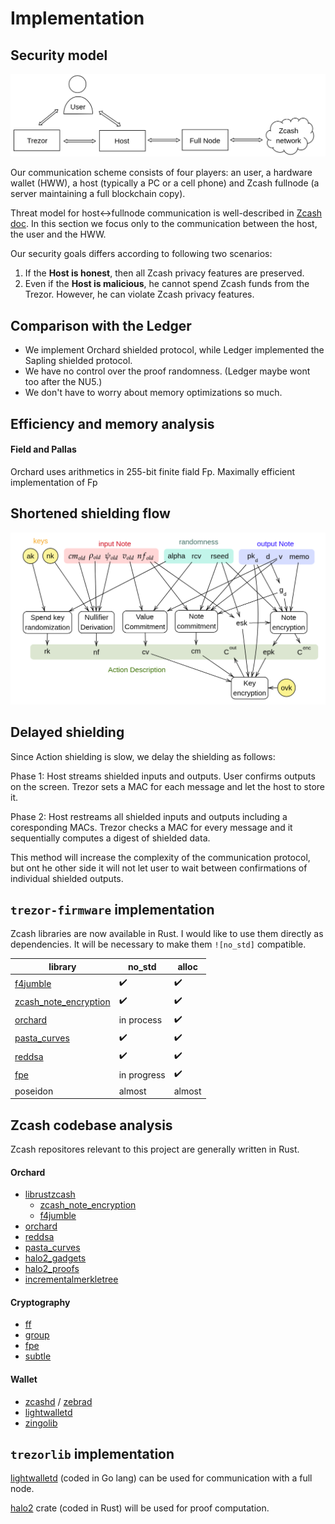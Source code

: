 # Implementation

## Security model

<img src="interactions.png" alt="Trezor - Host - User - full node interactions" width="600"/>  

Our communication scheme consists of four players: an user, a hardware wallet (HWW), a host (typically a PC or a cell phone) and Zcash fullnode (a server maintaining a full blockchain copy).

Threat model for host<->fullnode communication is well-described in [Zcash doc](https://zcash.readthedocs.io/en/latest/rtd_pages/wallet_threat_model.html). In this section we focus only to the communication between the host, the user and the HWW.

Our security goals differs according to following two scenarios:  

1. If the **Host is honest**, then all Zcash privacy features are preserved.
2. Even if the **Host is malicious**, he cannot spend Zcash funds from the Trezor. However, he can violate Zcash privacy features.  

## Comparison with the Ledger

- We implement Orchard shielded protocol, while Ledger implemented the Sapling shielded protocol.
- We have no control over the proof randomness. (Ledger maybe wont too after the NU5.)
- We don't have to worry about memory optimizations so much.

## Efficiency and memory analysis

#### Field and Pallas
Orchard uses arithmetics in 255-bit finite fiald Fp. Maximally efficient implementation of Fp

## Shortened shielding flow

![shielding data flow](shielding_flow.png)


## Delayed shielding

Since Action shielding is slow, we delay the shielding as follows:

Phase 1: Host streams shielded inputs and outputs. User confirms outputs on the screen. Trezor sets a MAC for each message and let the host to store it.

Phase 2: Host restreams all shielded inputs and outputs including a coresponding MACs. Trezor checks a MAC for every message and it sequentially computes a digest of shielded data.

This method will increase the complexity of the communication protocol, but ont he other side it will not let user to wait between confirmations of individual shielded outputs.

## `trezor-firmware` implementation

Zcash libraries are now available in Rust. I would like to use them directly as dependencies. It will be necessary to make them `![no_std]` compatible.

| library | no_std | alloc |
| -       | -      | -     |
| [f4jumble](https://github.com/zcash/librustzcash/components/f4jumble) | :heavy_check_mark: | :heavy_check_mark: |
| [zcash_note_encryption](https://github.com/zcash/librustzcash/components/f4jumble) | :heavy_check_mark: | :heavy_check_mark: |
| [orchard](https://github.com/zcash/orchard) | in process | :heavy_check_mark: |
| [pasta_curves](https://github.com/zcash/pasta_curves) | :heavy_check_mark: | :heavy_check_mark: |
| [reddsa](https://github.com/str4d/redjubjub) | :heavy_check_mark: | :heavy_check_mark: |
| [fpe](https://github.com/str4d/fpe) | in progress | :heavy_check_mark: |
| poseidon | almost | almost |

## Zcash codebase analysis

Zcash repositores relevant to this project are generally written in Rust.
#### Orchard
- [librustzcash]()
  - [zcash_note_encryption]()
  - [f4jumble]()
- [orchard]()
- [reddsa]()
- [pasta_curves]()
- [halo2_gadgets]()
- [halo2_proofs]()
- [incrementalmerkletree]()

#### Cryptography
- [ff]()
- [group]()
- [fpe]()
- [subtle]()

#### Wallet
- [zcashd]() / [zebrad]()
- [lightwalletd]()
- [zingolib]()

## `trezorlib` implementation

[lightwalletd](https://github.com/zcash/lightwalletd) (coded in Go lang) can be used for communication with a full node.

[halo2](https://github.com/zcash/halo2) crate (coded in Rust) will be used for proof computation.
